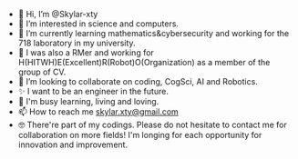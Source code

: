 - 👋 Hi, I’m @Skylar-xty
- 👀 I’m interested in science and computers.
- 🌱 I’m currently learning mathematics&cybersecurity and working for the 718 laboratory in my university.
- 🤖 I was also a RMer and working for H(HITWH)E(Excellent)R(Robot)O(Organization) as a member of the group of CV.
- 💞️ I’m looking to collaborate on coding, CogSci, AI and Robotics.
- ✨ I want to be an engineer in the future.
- 🥰 I'm busy learning, living and loving.
- 📫 How to reach me skylar.xty@gmail.com
- 🤓 There're part of my codings. Please do not hesitate to contact me for collaboration on more fields! I'm longing for each opportunity for innovation and improvement.

<!---
Skylar-xty/Skylar-xty is a ✨ special ✨ repository because its `README.md` (this file) appears on your GitHub profile.
You can click the Preview link to take a look at your changes.
--->
